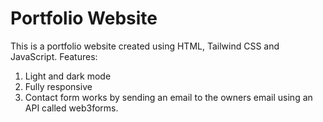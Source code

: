 # Portfolio Website
This is a portfolio website created using HTML, Tailwind CSS and JavaScript. 
Features:
1. Light and dark mode
2. Fully responsive
3. Contact form works by sending an email to the owners email using an API called web3forms.
